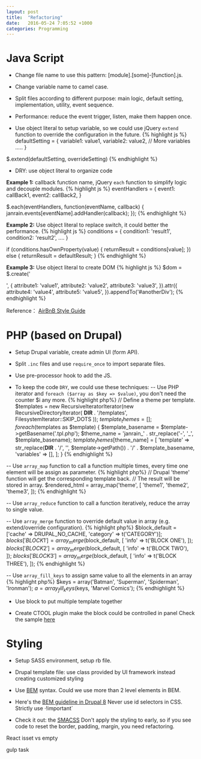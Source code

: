 ```yaml
---
layout: post
title:  "Refactoring"
date:   2016-05-24 7:05:52 +1000
categories: Programming
---
```


Java Script
===========

- Change file name to use this pattern: [module].[some]-[function].js.

- Change variable name to camel case.

- Split files according to different purpose: main logic, default setting, implementation, utility, event sequence.

- Performance: reduce the event trigger, listen, make them happen once.

- Use object literal to setup variable, so we could use jQuery `extend` function to override the configuration in the future.
{% highlight js %}
defaultSetting = {
  variable1: value1,
  variable2: value2,
  // More variables .....
}

$.extend(defaultSetting, overrideSetting)
{% endhighlight %}

- DRY: use object literal to organize code

**Example 1:** callback function name, jQuery `each` function to simplify logic and decouple modules.
{% highlight js %}
eventHandlers = {
  event1: callBack1,
  event2: callBack2,
}

$.each(eventHandlers, function(eventName, callback) {
  janrain.events[eventName].addHandler(callback);
});
{% endhighlight %}

**Example 2:** Use object literal to replace switch, it could better the performance.
{% highlight js %}
conditions = {
  condition1: 'result1',
  condition2: 'result2',
  ....
}

if (conditions.hasOwnProperty(value) {
  returnResult = conditions[value];
})
else {
  returnResult = defaultResult;
}
{% endhighlight %}

**Example 3:** Use object literal to create DOM
{% highlight js %}
$dom = $.create('<div />', {
  attribute1: 'value1',
  attribute2: 'value2',
  attribute3: 'value3',
}).attr({
  attribute4: 'value4',
  attribute5: 'value5',
}).appendTo('#anotherDiv');
{% endhighlight %}

Reference： [AirBnB Style Guide](https://github.com/airbnb/javascript/)


PHP (based on Drupal)
=====================

- Setup Drupal variable, create admin UI (form API).

- Split `.inc` files and use `require_once` to import separate files.

- Use pre-processor hook to add the JS.

- To keep the code `DRY`, we could use these techniques:
-- Use PHP iterator and `foreach ($array as $key => $value)`, you don't need the counter $i any more.
{% highlight php%}
   // Define a theme per template.
   $templates = new RecursiveIteratorIterator(new RecursiveDirectoryIterator(
     __DIR__ . '/templates', FilesystemIterator::SKIP_DOTS
   ));
   $template_themes = [];
   foreach ($templates as $template) {
     $template_basename = $template->getBasename('.tpl.php');
     $theme_name = 'janrain_' . str_replace('-', '_', $template_basename);
     $template_themes[$theme_name] = [
       'template'  => str_replace(__DIR__ . '/', '', $template->getPath()) . '/' . $template_basename,
       'variables' => [],
     ];
   }
{% endhighlight %}

-- Use `array_map` function to call a function multiple times, every time one element will be assign as parameter.
{% highlight php%}
// Drupal 'theme' function will get the corresponding template back.
// The result will be stored in array.
$rendered_html = array_map('theme', [
    'theme1',
    'theme2',
    'theme3',
]);
{% endhighlight %}

-- Use `array_reduce` function to call a function iteratively, reduce the array to single value.

-- Use `array_merge` function to override default value in array (e.g. extend/override configuration).
{% highlight php%}
  $block_default = ['cache' => DRUPAL_NO_CACHE, 'category' => t('CATEGORY')];
  $blocks['BLOCK1'] = array_merge($block_default, [
    'info' => t('BLOCK ONE'),
  ]);
  $blocks['BLOCK2'] = array_merge($block_default, [
    'info' => t('BLOCK TWO'),
  ]);
  $blocks['BLOCK3'] = array_merge($block_default, [
    'info' => t('BLOCK THREE'),
  ]);
{% endhighlight %}

-- Use `array_fill_keys` to assign same value to all the elements in an array
{% highlight php%}
$keys = array('Batman', 'Superman', 'Spiderman', 'Ironman');
$a = array_fill_keys($keys, 'Marvel Comics');
{% endhighlight %}


- Use block to put multiple template together

- Create CTOOL plugin make the block could be controlled in panel
Check the sample [here](/programming/2016/05/24/drupal.html)

Styling
===========

- Setup SASS environment, setup rb file.

- Drupal template file: use class provided by UI framework instead creating customized styling

- Use [BEM](http://getbem.com/introduction/) syntax. Could we use more than 2 level elements in BEM.

- Here's the [BEM guideline in Drupal 8](https://www.drupal.org/coding-standards/css/architecture)
   Never use id selectors in CSS.
   Strictly use ·!important`

- Check it out: the [SMACSS](https://smacss.com/book/categorizing)
  Don't apply the styling to early, so if you see code to reset the border, padding, margin, you need refactoring.


React
isset vs empty

gulp task